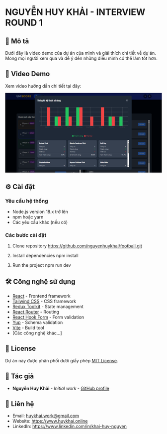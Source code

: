 # NGUYỄN HUY KHẢI - INTERVIEW ROUND 1

## 📝 Mô tả
Dưới đây là video demo của dự án của mình và giải thích chi tiết về dự án. Mong mọi người xem qua và để ý đến những điều mình có thể làm tốt hơn.

## 🎥 Video Demo
Xem video hướng dẫn chi tiết tại đây:

[![Video Demo](./public/assets/images/thumbnail.png)](https://vimeo.com/1043381501)

## ⚙️ Cài đặt

### Yêu cầu hệ thống
- Node.js version 18.x trở lên
- npm hoặc yarn
- Các yêu cầu khác (nếu có)

### Các bước cài đặt

1. Clone repository
https://github.com/nguyenhuykhai/football.git

2. Install dependencies
npm install

3. Run the project
npm run dev

## 🛠️ Công nghệ sử dụng
- [React](https://reactjs.org/) - Frontend framework
- [Tailwind CSS](https://tailwindcss.com/) - CSS framework
- [Redux Toolkit](https://redux-toolkit.js.org/) - State management
- [React Router](https://reactrouter.com/) - Routing
- [React Hook Form](https://react-hook-form.com/) - Form validation
- [Yup](https://github.com/jquense/yup) - Schema validation
- [Vite](https://vitejs.dev/) - Build tool
- [Các công nghệ khác...]

## 📝 License
Dự án này được phân phối dưới giấy phép [MIT License](LICENSE).

## 👥 Tác giả
- **Nguyễn Huy Khải** - *Initial work* - [GitHub profile](https://github.com/nguyenhuykhai)

## 📧 Liên hệ
- Email: huykhai.work@gmail.com
- Website: https://www.huykhai.online
- LinkedIn: https://www.linkedin.com/in/khai-huy-nguyen
